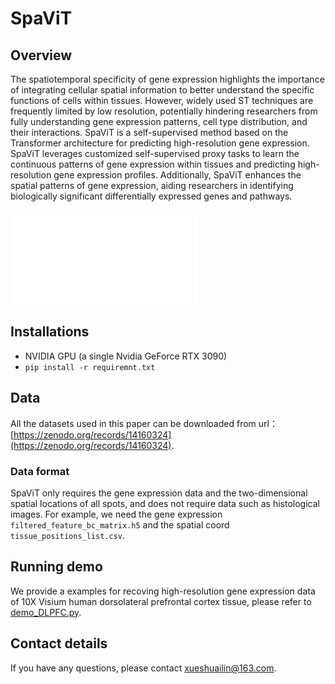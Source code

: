 # SpaViT
## Overview
The spatiotemporal specificity of gene expression highlights the importance of integrating cellular spatial information to better understand the specific functions of cells within tissues. However, widely used ST techniques are frequently limited by low resolution, potentially hindering researchers from fully understanding gene expression patterns, cell type distribution, and their interactions. SpaViT is a self-supervised method based on the Transformer architecture for predicting high-resolution gene expression. SpaViT leverages customized self-supervised proxy tasks to learn the continuous patterns of gene expression within tissues and predicting high-resolution gene expression profiles. Additionally, SpaViT enhances the spatial patterns of gene expression, aiding researchers in identifying biologically significant differentially expressed genes and pathways.

![Overview.pdf](Overview.pdf)

## Installations
- NVIDIA GPU (a single Nvidia GeForce RTX 3090)
- `pip install -r requiremnt.txt`

## Data
All the datasets used in this paper can be downloaded from url：[https://zenodo.org/records/14160324](https://zenodo.org/records/14160324).
### Data format
SpaViT only requires the gene expression data and the two-dimensional spatial locations of all spots, and does not require data such as histological images.
For example, we need the gene expression `filtered_feature_bc_matrix.h5` and the spatial coord `tissue_positions_list.csv`.

## Running demo
We provide a examples for recoving high-resolution gene expression data of 10X Visium human dorsolateral prefrontal cortex tissue, please refer to [demo_DLPFC.py](demo_DLPFC.py).

## Contact details
If you have any questions, please contact xueshuailin@163.com.
